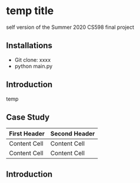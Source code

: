 # temp title
self version of the Summer 2020 CS598 final project

## Installations
* Git clone: xxxx
* python main.py 


## Introduction
temp

## Case Study
| First Header  | Second Header |
| ------------- | ------------- |
| Content Cell  | Content Cell  |
| Content Cell  | Content Cell  |

## Introduction


